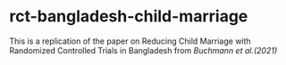 # rct-bangladesh-child-marriage
This is a replication of the paper on Reducing Child Marriage with Randomized Controlled Trials in Bangladesh from *Buchmann et al.(2021)*
